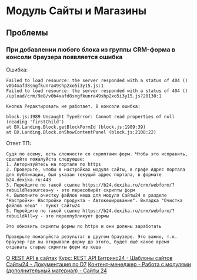 # Модуль Сайты и Магазины

## Проблемы

### При добавлении любого блока из группы CRM-форма в консоли браузера появляется ошибка

Ошибка:
```
Failed to load resource: the server responded with a status of 404 () v0b4xafd8sngfkunra49shp2xo5i3y15.js:1
Failed to load resource: the server responded with a status of 404 () /upload/crm/9e8/v0b4xafd8sngfkunra49shp2xo5i3y15.js?20130:1

Кнопка Редактировать не работает. В консоли ошибка:

block.js:1989 Uncaught TypeError: Cannot read properties of null (reading 'firstChild')
at BX.Landing.Block.getBlockFormId (block.js:1989:39)
at BX.Landing.Block.onShowContentPanel (block.js:2108:22)
```

Ответ ТП:

```
Судя по всему, есть сложности со скриптами форм. Чтобы это исправить, сделайте пожалуйста следующее:
1. Авторизуйтесь на портале по https
2. Проверьте, чтобы в настройках модуля сайты, в графе Адрес портала для публикации, был указан текущий адрес портала, в формате b24.dexika.ru:443
3. Перейдите по такой ссылке https://b24.dexika.ru/crm/webform/?rebuildResources=y - это пересобирёт скрипты форм
4. Выполните очистку файлов кеша для модуля Сайты24 в разделе "Настройки- Настройки продукта - Автокеширование". Вкладка "Очистка файлов кеша" - пункт Сайты24
5. Перейдите по такой ссылке https://b24.dexika.ru/crm/webform/?rebuildAll=y - это переопубликует формы

Это обновить скрипты формы по https и они должны заработать

Проверьте пожалуйста результат в другом браузере. Это важно, т.к. браузер где вы открывали форму до этого, будет ещё какое время отдавать старые скрипты форм из кеша
```


[О REST API в сайтах](https://apidocs.bitrix24.ru/api-reference/landing/index.html)
[Курс: REST API Битрикс24 - Шаблоны сайтов](https://dev.1c-bitrix.ru/learning/course/index.php?COURSE_ID=266&LESSON_ID=25504&LESSON_PATH=25398.25498.25504)
[Сайты24 - Документация по D7](https://dev.1c-bitrix.ru/api_d7/bitrix/landing/index.php)
[Контент-менеджер - Работа с модулями (дополнительный материал) - Сайты 24](https://dev.1c-bitrix.ru/learning/course/index.php?COURSE_ID=34&CHAPTER_ID=011223&LESSON_PATH=3905.4753.11223)
